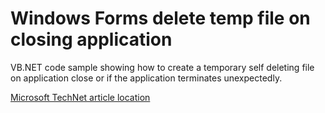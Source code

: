# Windows Forms delete temp file on closing application

VB.NET code sample showing how to create a temporary self deleting file on application close or if the application terminates unexpectedly.

[Microsoft TechNet article location](https://social.technet.microsoft.com/wiki/contents/articles/53791.working-with-temporary-files-vb-net.aspx)